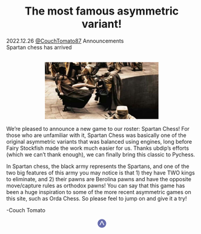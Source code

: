 <h1 align="center">The most famous asymmetric variant!</h1>
<div class="meta-headline">
    <div class= "meta">
        <span class="text">2022.12.26</span>
        <span class="text"><a href="/@/e-pluszak">@CouchTomato87</a></span>
        <span class="text">Announcements</span>
    </div>
    <div class= "headline">Spartan chess has arrived</div>
</div>
</br>

<p align="center">
  <img src="https://github.com/gbtami/pychess-variants/blob/master/static/images/spartan-kick.jpg" width="300" height="150">
</p>

We’re pleased to announce a new game to our roster: Spartan Chess! For those who are unfamiliar with it, Spartan Chess was basically one of the original asymmetric variants that was balanced using engines, long before Fairy Stockfish made the work much easier for us.
Thanks ubdip’s efforts (which we can’t thank enough), we can finally bring this classic to Pychess.

In Spartan chess, the black army represents the Spartans, and one of the two big features of this army you may notice is that 1) they have TWO kings to eliminate, and 2) their pawns are Berolina pawns and have the opposite move/capture rules as orthodox pawns! You can say that this game has been a huge inspiration to some of the more recent asymmetric games on this site, such as Orda Chess. So please feel to jump on and give it a try!

-Couch Tomato

<p align="center">
  <img src="https://github.com/gbtami/pychess-variants/blob/master/static/icons/spartan.svg" width="25" height="25">
</p>
